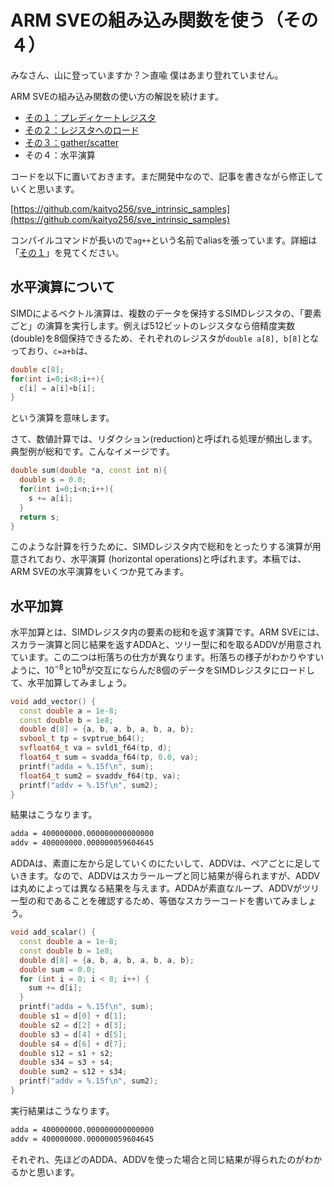 # ARM SVEの組み込み関数を使う（その４）

みなさん、山に登っていますか？＞直喩
僕はあまり登れていません。

ARM SVEの組み込み関数の使い方の解説を続けます。

* [その１：プレディケートレジスタ](https://qiita.com/kaityo256/items/71d4d3f6b2b77fd04cbb)
* [その２：レジスタへのロード](https://qiita.com/kaityo256/items/ac1e84f1c79fdf478630)
* [その３：gather/scatter](https://qiita.com/kaityo256/items/7ced2749875e2bab89e6)
* その４：水平演算

コードを以下に置いておきます。まだ開発中なので、記事を書きながら修正していくと思います。

[https://github.com/kaityo256/sve_intrinsic_samples](https://github.com/kaityo256/sve_intrinsic_samples)

コンパイルコマンドが長いので`ag++`という名前でaliasを張っています。詳細は「[その１](https://qiita.com/kaityo256/items/71d4d3f6b2b77fd04cbb)」を見てください。

## 水平演算について

SIMDによるベクトル演算は、複数のデータを保持するSIMDレジスタの、「要素ごと」の演算を実行します。例えば512ビットのレジスタなら倍精度実数(double)を8個保持できるため、それぞれのレジスタが`double a[8], b[8]`となっており、`c=a+b`は、

```cpp
double c[8];
for(int i=0;i<8;i++){
  c[i] = a[i]+b[i];
}
```

という演算を意味します。

さて、数値計算では、リダクション(reduction)と呼ばれる処理が頻出します。典型例が総和です。こんなイメージです。

```cpp
double sum(double *a, const int n){
  double s = 0.0;
  for(int i=0;i<n;i++){
    s += a[i];
  }
  return s;
}
```

このような計算を行うために、SIMDレジスタ内で総和をとったりする演算が用意されており、水平演算 (horizontal operations)と呼ばれます。本稿では、ARM SVEの水平演算をいくつか見てみます。

## 水平加算

水平加算とは、SIMDレジスタ内の要素の総和を返す演算です。ARM SVEには、スカラー演算と同じ結果を返すADDAと、ツリー型に和を取るADDVが用意されています。この二つは桁落ちの仕方が異なります。桁落ちの様子がわかりやすいように、$10^{-8}$と$10^8$が交互にならんだ8個のデータをSIMDレジスタにロードして、水平加算してみましょう。

```cpp
void add_vector() {
  const double a = 1e-8;
  const double b = 1e8;
  double d[8] = {a, b, a, b, a, b, a, b};
  svbool_t tp = svptrue_b64();
  svfloat64_t va = svld1_f64(tp, d);
  float64_t sum = svadda_f64(tp, 0.0, va);
  printf("adda = %.15f\n", sum);
  float64_t sum2 = svaddv_f64(tp, va);
  printf("addv = %.15f\n", sum2);
}
```

結果はこうなります。

```sh
adda = 400000000.000000000000000
addv = 400000000.000000059604645
```

ADDAは、素直に左から足していくのにたいして、ADDVは、ペアごとに足していきます。なので、ADDVはスカラーループと同じ結果が得られますが、ADDVは丸めによっては異なる結果を与えます。ADDAが素直なループ、ADDVがツリー型の和であることを確認するため、等価なスカラーコードを書いてみましょう。

```cpp
void add_scalar() {
  const double a = 1e-8;
  const double b = 1e8;
  double d[8] = {a, b, a, b, a, b, a, b};
  double sum = 0.0;
  for (int i = 0; i < 8; i++) {
    sum += d[i];
  }
  printf("adda = %.15f\n", sum);
  double s1 = d[0] + d[1];
  double s2 = d[2] + d[3];
  double s3 = d[4] + d[5];
  double s4 = d[6] + d[7];
  double s12 = s1 + s2;
  double s34 = s3 + s4;
  double sum2 = s12 + s34;
  printf("addv = %.15f\n", sum2);
}
```

実行結果はこうなります。

```sh
adda = 400000000.000000000000000
addv = 400000000.000000059604645
```

それぞれ、先ほどのADDA、ADDVを使った場合と同じ結果が得られたのがわかるかと思います。

